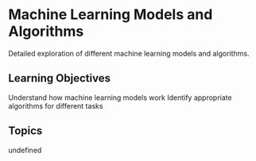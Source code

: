 # Machine Learning Models and Algorithms

Detailed exploration of different machine learning models and algorithms.

## Learning Objectives
 Understand how machine learning models work
Identify appropriate algorithms for different tasks

## Topics
undefined